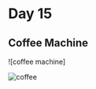 # Day 15

## Coffee Machine

![coffee machine]

<img width="" src="https://media.giphy.com/media/rrsMWkp9shbXJPA2D6/giphy.gif" alt="coffee">
